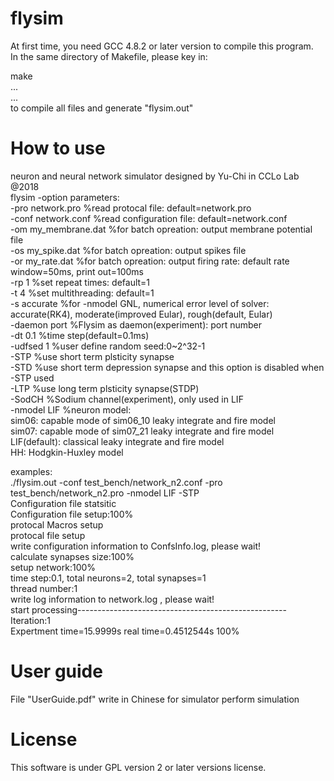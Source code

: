 # flysim
At first time, you need GCC 4.8.2 or later version to compile this program.  
In the same directory of Makefile, please key in:  
  
make  
...  
...  
to compile all files and generate "flysim.out"  


# How to use
neuron and neural network simulator designed by Yu-Chi in CCLo Lab @2018  
flysim -option parameters:  
-pro network.pro     %read protocal file: default=network.pro  
-conf network.conf   %read configuration file: default=network.conf  
-om my_membrane.dat  %for batch opreation: output membrane potential file  
-os my_spike.dat     %for batch opreation: output spikes file  
-or my_rate.dat      %for batch opreation: output firing rate: default rate window=50ms, print out=100ms  
-rp 1                %set repeat times: default=1  
-t 4                 %set multithreading: default=1  
-s accurate          %for -nmodel GNL, numerical error level of solver:  
                      accurate(RK4), moderate(improved Eular), rough(default, Eular)  
-daemon port         %Flysim as daemon(experiment): port number  
-dt 0.1              %time step(default=0.1ms)  
-udfsed 1            %user define random seed:0~2^32-1  
-STP                 %use short term plsticity synapse  
-STD                 %use short term depression synapse and this option is disabled when -STP used  
-LTP                 %use long term plsticity synapse(STDP)  
-SodCH               %Sodium channel(experiment), only used in LIF  
-nmodel LIF          %neuron model:  
                      sim06: capable mode of sim06_10 leaky integrate and fire model  
                      sim07: capable mode of sim07_21 leaky integrate and fire model  
                      LIF(default): classical leaky integrate and fire model  
                      HH: Hodgkin-Huxley model  
  
  
examples:  
./flysim.out -conf test_bench/network_n2.conf -pro test_bench/network_n2.pro -nmodel LIF -STP  
Configuration file statsitic  
Configuration file setup:100%        
protocal Macros setup  
protocal file setup  
write configuration information to ConfsInfo.log, please wait!  
calculate synapses size:100%        
setup network:100%        
time step:0.1, total neurons=2, total synapses=1  
thread number:1  
write log information to network.log , please wait!  
start processing----------------------------------------------------  
Iteration:1  
Expertment time=15.9999s real time=0.4512544s 100%  


# User guide
File "UserGuide.pdf" write in Chinese for simulator perform simulation

# License
This software is under GPL version 2 or later versions license.
